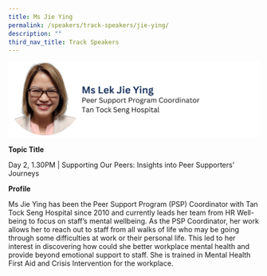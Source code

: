 ```yaml
---
title: Ms Jie Ying
permalink: /speakers/track-speakers/jie-ying/
description: ""
third_nav_title: Track Speakers
---
```

<div style="display: flex; flex-wrap: wrap;">
  <div style="flex-basis: 100%; max-width: 100%;">
    <img alt="track speakers 1" src="/images/SpeakersPhoto/jieyingv2.png">
  </div>
	</div>
		
<b>Topic Title</b>

<p id="left">Day 2, 1.30PM | Supporting Our Peers: Insights into Peer Supporters’ Journeys</p>

<b>Profile</b>	

Ms Jie Ying has been the Peer Support Program (PSP) Coordinator with Tan Tock Seng Hospital since 2010 and currently leads her team from HR Well-being to focus on staff’s mental wellbeing. As the PSP Coordinator, her work allows her to reach out to staff from all walks of life who may be going through some difficulties at work or their personal life. This led to her interest in discovering how could she better workplace mental health and provide beyond emotional support to staff. She is trained in Mental Health First Aid and Crisis Intervention for the workplace.
